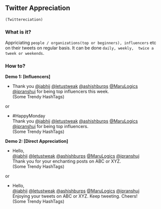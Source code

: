 ## Twitter Appreciation 
`(Twittereciation)`

### What is it?

Appriciating `people / organizations(top or beginners), influencers` etc on their tweets on regular basis. It can be done `daily, weekly, 
twice a tweek or weekends`.

### How to?

**Demo 1: [Influencers]**

- Thank you [@jabhij](https://twitter.com/jabhij) [@letustweak](https://twitter.com/letustweak) [@ashishburps](https://twitter.com/ashishburps) [@MaruLogics](https://twitter.com/marulogics) [@jpranshuj](https://twitter.com/jpranshuj) for being top influencers this week.  
(Some Trendy HashTags)  

or  

- #HappyMonday  
Thank you [@jabhij](https://twitter.com/jabhij) [@letustweak](https://twitter.com/letustweak) [@ashishburps](https://twitter.com/ashishburps) [@MaruLogics](https://twitter.com/marulogics) [@jpranshuj](https://twitter.com/jpranshuj) for being top influencers.  
(Some Trendy HashTags)  

**Demo 2: [Direct Appreciation]**

- Hello,  
[@jabhij](https://twitter.com/jabhij) [@letustweak](https://twitter.com/letustweak) [@ashishburps](https://twitter.com/ashishburps) [@MaruLogics](https://twitter.com/marulogics) [@jpranshuj](https://twitter.com/jpranshuj)  
Thank you for your enchanting posts on ABC or XYZ.  
(Some Trendy HashTags)  

or  

- Hello,  
[@jabhij](https://twitter.com/jabhij) [@letustweak](https://twitter.com/letustweak) [@ashishburps](https://twitter.com/ashishburps) [@MaruLogics](https://twitter.com/marulogics) [@jpranshuj](https://twitter.com/jpranshuj)  
Enjoying your tweets on ABC or XYZ. Keep tweeting. Cheers!  
(Some Trendy HashTags)
